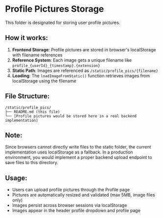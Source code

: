 # Profile Pictures Storage

This folder is designated for storing user profile pictures.

## How it works:

1. **Frontend Storage**: Profile pictures are stored in browser's localStorage with filename references
2. **Reference System**: Each image gets a unique filename like `profile_{userId}_{timestamp}.{extension}`
3. **Static Path**: Images are referenced as `/static/profile_pics/{filename}`
4. **Loading**: The `loadImageFromStatic()` function retrieves images from localStorage using the filename

## File Structure:
```
/static/profile_pics/
├── README.md (this file)
└── [Profile pictures would be stored here in a real backend implementation]
```

## Note:
Since browsers cannot directly write files to the static folder, the current implementation uses localStorage as a fallback. In a production environment, you would implement a proper backend upload endpoint to save files to this directory.

## Usage:
- Users can upload profile pictures through the Profile page
- Pictures are automatically resized and validated (max 5MB, image files only)
- Images persist across browser sessions via localStorage
- Images appear in the header profile dropdown and profile page
